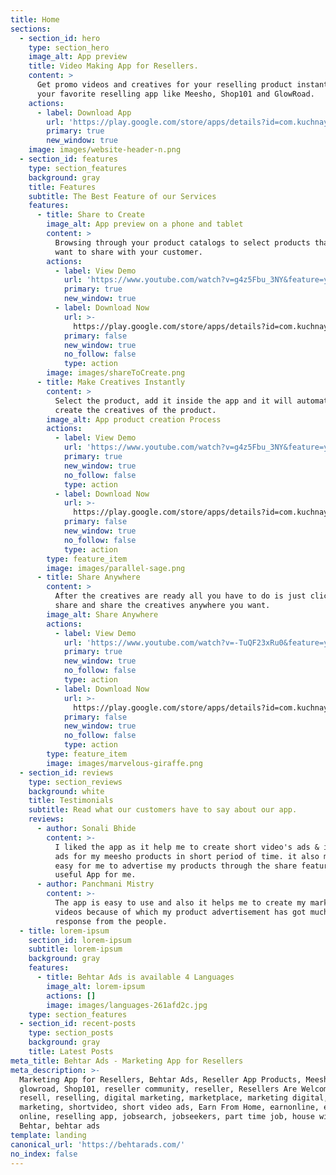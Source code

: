 ```yaml
---
title: Home
sections:
  - section_id: hero
    type: section_hero
    image_alt: App preview
    title: Video Making App for Resellers.
    content: >
      Get promo videos and creatives for your reselling product instantly. Use
      your favorite reselling app like Meesho, Shop101 and GlowRoad.
    actions:
      - label: Download App
        url: 'https://play.google.com/store/apps/details?id=com.kuchnaya.behtarads'
        primary: true
        new_window: true
    image: images/website-header-n.png
  - section_id: features
    type: section_features
    background: gray
    title: Features
    subtitle: The Best Feature of our Services
    features:
      - title: Share to Create
        image_alt: App preview on a phone and tablet
        content: >
          Browsing through your product catalogs to select products that you
          want to share with your customer.
        actions:
          - label: View Demo
            url: 'https://www.youtube.com/watch?v=g4z5Fbu_3NY&feature=youtu.be'
            primary: true
            new_window: true
          - label: Download Now
            url: >-
              https://play.google.com/store/apps/details?id=com.kuchnaya.behtarads
            primary: false
            new_window: true
            no_follow: false
            type: action
        image: images/shareToCreate.png
      - title: Make Creatives Instantly
        content: >
          Select the product, add it inside the app and it will automatically
          create the creatives of the product.
        image_alt: App product creation Process
        actions:
          - label: View Demo
            url: 'https://www.youtube.com/watch?v=g4z5Fbu_3NY&feature=youtu.be'
            primary: true
            new_window: true
            no_follow: false
            type: action
          - label: Download Now
            url: >-
              https://play.google.com/store/apps/details?id=com.kuchnaya.behtarads
            primary: false
            new_window: true
            no_follow: false
            type: action
        type: feature_item
        image: images/parallel-sage.png
      - title: Share Anywhere
        content: >
          After the creatives are ready all you have to do is just click on
          share and share the creatives anywhere you want.
        image_alt: Share Anywhere
        actions:
          - label: View Demo
            url: 'https://www.youtube.com/watch?v=-TuQF23xRu0&feature=youtu.be'
            primary: true
            new_window: true
            no_follow: false
            type: action
          - label: Download Now
            url: >-
              https://play.google.com/store/apps/details?id=com.kuchnaya.behtarads
            primary: false
            new_window: true
            no_follow: false
            type: action
        type: feature_item
        image: images/marvelous-giraffe.png
  - section_id: reviews
    type: section_reviews
    background: white
    title: Testimonials
    subtitle: Read what our customers have to say about our app.
    reviews:
      - author: Sonali Bhide
        content: >-
          I liked the app as it help me to create short video's ads & image post
          ads for my meesho products in short period of time. it also makes it
          easy for me to advertise my products through the share feature. Really
          useful App for me.
      - author: Panchmani Mistry
        content: >-
          The app is easy to use and also it helps me to create my marketing
          videos because of which my product advertisement has got much better
          response from the people.
  - title: lorem-ipsum
    section_id: lorem-ipsum
    subtitle: lorem-ipsum
    background: gray
    features:
      - title: Behtar Ads is available 4 Languages
        image_alt: lorem-ipsum
        actions: []
        image: images/languages-261afd2c.jpg
    type: section_features
  - section_id: recent-posts
    type: section_posts
    background: gray
    title: Latest Posts
meta_title: Behtar Ads - Marketing App for Resellers
meta_description: >-
  Marketing App for Resellers, Behtar Ads, Reseller App Products, Meesho,
  glowroad, Shop101, reseller community, reseller, Resellers Are Welcome,
  resell, reselling, digital marketing, marketplace, marketing digital,
  marketing, shortvideo, short video ads, Earn From Home, earnonline, earn money
  online, reselling app, jobsearch, jobseekers, part time job, house wife,
  Behtar, behtar ads
template: landing
canonical_url: 'https://behtarads.com/'
no_index: false
---
```

